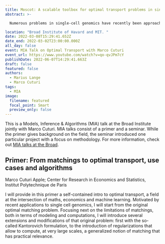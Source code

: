 ```yaml
---
title: Moscot: A scalable toolbox for optimal transport problems in single cell genomics
abstract: >-

  Numerous problems in single-cell genomics have recently been approached using optimal transport (OT), a field of mathematics concerned with comparing probability distributions across spaces. These problems include mapping cells across timepoints, perturbations and experimental batches as well as reconstructing spatial structure from gene expression. Despite their successful applications, OT-based solutions face common challenges that hinder their community-wide adaptation including a fractured tools landscape, limited scalability and lacking support for multimodal data. To overcome these challenges, we present multimodal single-cell optimal transport tools (moscot), a Python package which implements OT-based solutions to common problems through a unified API that scales to large, multimodal datasets. In various applications, we demonstrate moscot’s unified API and show how it scales to large datasets. For lineage-traced in-vivo time-series experiments, we present moscot-lineage which maps cells across time points by combining intra-individual lineage relations with inter-individual gene expression similarity. On C.elegans embryonic development, we show how moscot-lineage can be combined with CellRank to predict fate probabilities and putative decision driver genes.

location: "Broad Institute of Havard and MIT. "
date: 2022-03-08T15:29:41.652Z
date_end: 2022-03-02T23:00:00.000Z
all_day: false
event: MIA Talk on Optimal Transport with Marco Cuturi
event_url: https://www.youtube.com/watch?v=qo-qvJPm7cY
publishDate: 2022-06-07T14:29:41.663Z
draft: false
featured: false
authors:
  - Marius Lange
  - Marco Cuturi
tags:
  - MIA
image:
  filename: featured
  focal_point: Smart
  preview_only: false
---
```

This is a  Models, Inference & Algorithms (MIA) talk at the Broad Institute jointly
with Marco Cuturi. MIA talks consist of a primer and a seminar. While the
primer gives background on the field, the seminar introduced one particular
project with a focus on methodology. For more information, check out [MIA
talks at the Broad](https://www.broadinstitute.org/talks/spring-2022/mia).

## Primer: From matchings to optimal transport, use cases and algorithms

Marco Cuturi
Apple; Center for Research in Economics and Statistics, Institut Polytechnique de Paris

I will provide in this primer a self-contained intro to optimal transport, a field at the intersection of maths, economics and machine learning. Motivated by recent applications to single cell genomics, I will start from the original optimal matching problem. Focusing next on the limitations of matchings, both in terms of modeling and computations, I will introduce several extensions and modifications of that original problem: first with the so-called Kantorovich formulation, to the introduction of regularizations that allow to compute, at very large scales, a generalized notion of matching that has practical relevance.
